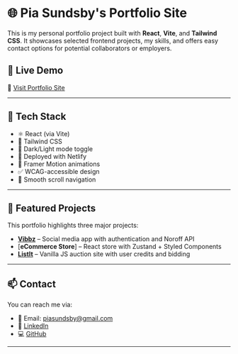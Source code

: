 # 🌐 Pia Sundsby's Portfolio Site

This is my personal portfolio project built with **React**, **Vite**, and **Tailwind CSS**. It showcases selected frontend projects, my skills, and offers easy contact options for potential collaborators or employers.

## 🚀 Live Demo

🔗 [Visit Portfolio Site](https://piasundsby.netlify.app/)

---

## 🧰 Tech Stack

- ⚛️ React (via Vite)
- 🎨 Tailwind CSS
- 🌙 Dark/Light mode toggle
- 💾 Deployed with Netlify
- 🎥 Framer Motion animations
- ✅ WCAG-accessible design
- 🧭 Smooth scroll navigation

---

## 📸 Featured Projects

This portfolio highlights three major projects:

- [**Vibbz**](https://vibbz.netlify.app/) – Social media app with authentication and Noroff API
- [**eCommerce Store**] – React store with Zustand + Styled Components
- [**ListIt**](https://list-it-auction-website.netlify.app/) – Vanilla JS auction site with user credits and bidding

---

## 📫 Contact

You can reach me via:

- 📧 Email: piasundsby@gmail.com
- 💼 [LinkedIn](https://www.linkedin.com/in/pia-sundsby/)
- 💻 [GitHub](https://github.com/piasun)

---
